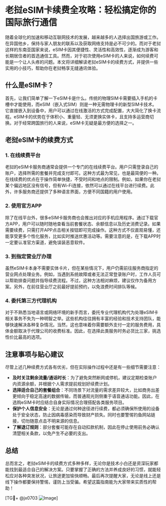 # 老挝eSIM卡续费全攻略：轻松搞定你的国际旅行通信

随着全球化的加速和移动互联网技术的发展，越来越多的人选择出国旅游或工作。在异国他乡，保持与家人朋友的联系以及获取网络支持是必不可少的。而对于老挝这样的东南亚国家来说，eSIM卡因其便捷性、灵活性和高效性，逐渐成为游客和长期居住者的首选通信工具。然而，对于初次使用eSIM卡的人来说，如何续费可能是一个让人头疼的问题。本文将详细解读老挝eSIM卡的续费方式，并提供一些实用的小技巧，帮助你在老挝畅享无缝通讯体验。

## 什么是eSIM卡？

首先，让我们简单了解一下eSIM卡是什么。传统的物理SIM卡需要插入手机的卡槽中才能使用，而eSIM（嵌入式SIM）则是一种无需物理卡的新型SIM卡技术。它直接嵌入到设备中，用户可以通过在线激活的方式完成配置，大大简化了换卡流程。eSIM卡的优势在于体积小、重量轻、无须更换实体卡，且支持多运营商切换。对于经常跨国旅行的人来说，eSIM卡无疑是最方便的选择之一。

## 老挝eSIM卡的续费方式

### 1. 在线续费平台

老挝的eSIM卡服务商通常会提供一个专门的在线续费平台。用户只需登录自己的账户，选择所需的套餐并完成支付即可。这种方式最为常见，也是最简便的一种。在线续费的优点在于操作简单快捷，不受时间和地点的限制。例如，如果你在老挝某个偏远地区没有信号，但有Wi-Fi连接，依然可以通过在线平台进行续费。此外，许多服务商还提供了多种语言界面，方便不同国籍的用户使用。

### 2. 使用官方APP

除了在线平台外，很多eSIM卡服务商也会推出对应的手机应用程序。通过下载官方APP，用户可以随时随地查看当前套餐状态、余额信息以及历史消费记录。如果需要续费，只需打开APP点击相关按钮即可完成操作。这种方式不仅直观易懂，还能享受更多个性化服务，比如实时推送优惠活动等。需要注意的是，在下载APP时一定要认准官方渠道，避免误装恶意软件。

### 3. 到指定营业厅办理

虽然eSIM卡本身不需要实体卡片，但在某些情况下，用户仍需前往服务商指定的营业网点处理业务。例如，当遇到系统故障或者无法正常登录账户时，工作人员可以帮助排查问题并指导续费流程。不过，这种方法相对麻烦，建议仅作为备用方案。另外，在前往营业厅之前最好提前预约，以免浪费时间排队等候。

### 4. 委托第三方代理机构

对于不熟悉当地语言或网络环境的新手而言，委托专业代理机构代为处理eSIM卡相关事务不失为一种明智之举。这些机构往往拥有丰富的经验和技术支持团队，能够快速解决各种复杂情况。当然，这也意味着你需要额外支付一定的服务费用，具体金额取决于代理公司的收费标准。因此，在选择此类服务时务必货比三家，挑选性价比最高的选项。

## 注意事项与贴心建议

尽管上述几种续费方式各有优劣，但在实际操作过程中还是有一些细节需要注意：

- **及时关注剩余流量/通话时长**：为了避免突然断网或停机，建议定期检查账户内资源余额，并根据个人需求提前规划好续费计划。
- **选择适合自己的套餐组合**：不同场景下对流量的需求差异较大，比如商务出差更倾向于稳定高速的数据传输，而普通观光则侧重于语音通话功能。因此，在选购eSIM卡时应结合自身实际情况合理搭配各类服务项目。
- **保护个人信息安全**：无论是通过何种途径进行续费，都必须确保所使用的设备处于安全状态，防止因病毒感染而导致财产损失。同时也要警惕钓鱼网站链接，切勿随意点击不明来源的信息。
- **了解退订规则**：部分套餐可能存在自动扣款机制，因此在停止使用前务必确认清楚相关条款，以免产生不必要的支出。

## 总结

总而言之，老挝eSIM卡的续费方式多种多样，无论你是技术小白还是资深玩家都能找到最适合自己的解决方案。只要掌握了正确的方法并养成良好的习惯，就能轻松应对各种突发状况，让旅途更加愉快顺畅。最后再次提醒大家，无论是线上还是线下操作都要保持警惕，谨防上当受骗。希望这篇指南能为大家带来实质性的帮助！

[TG💪+ @jx0703 ![Image](https://github.com/user-attachments/assets/dbca1d08-cadb-493c-b0ec-ad6f7a83f270)]